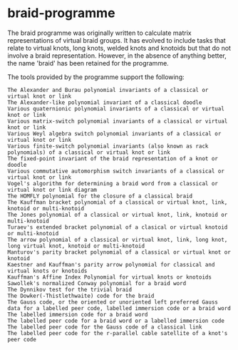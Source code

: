 # braid-programme

The braid programme was originally written to calculate matrix representations of virtual braid groups. It has evolved to include 
tasks that relate to virtual knots, long knots, welded knots and knotoids but that do not involve a braid representation. However, 
in the absence of anything better, the name 'braid' has been retained for the programme.

The tools provided by the programme support the following:

    The Alexander and Burau polynomial invariants of a classical or virtual knot or link
    The Alexander-like polynomial invariant of a classical doodle
    Various quaternionic polynomial invariants of a classical or virtual knot or link
    Various matrix-switch polynomial invariants of a classical or virtual knot or link
    Various Weyl algebra switch polynomial invariants of a classical or virtual knot or link
    Various finite-switch polynomial invariants (also known as rack polynomials) of a classical or virtual knot or link
    The fixed-point invariant of the braid representation of a knot or doodle
    Various commutative automorphism switch invariants of a classical or virtual knot or link
    Vogel's algorithm for determining a braid word from a classical or virtual knot or link diagram
    The HOMFLY polynomial for the closure of a classical braid
    The Kauffman bracket polynomial of a classical or virtual knot, link, knotoid or multi-knotoid
    The Jones polynomial of a classical or virtual knot, link, knotoid or multi-knotoid
    Turaev's extended bracket polynomial of a clasical or virtual knotoid or multi-knotoid
    The arrow polynomial of a classical or virtual knot, link, long knot, long virtual knot, knotoid or multi-knotoid
    Manturov's parity bracket polynomial of a classical or virtual knot or knotoid
    Kaestner and Kauffman's parity arrow polynomial for classical and virtual knots or knotoids
    Kauffman's Affine Index Polynomial for virtual knots or knotoids
    Sawollek's normalized Conway polynomial for a braid word
    The Dynnikov test for the trivial braid
    The Dowker(-Thistlethwaite) code for the braid
    The Gauss code, or the oriented or unoriented left preferred Gauss data for a labelled peer code, labelled immersion code or a braid word
    The labelled immersion code for a braid word
    The labelled peer code for a braid word or a labelled immersion code
    The labelled peer code for the Gauss code of a classical link
    The labelled peer code for the r-parallel cable satellite of a knot's peer code
